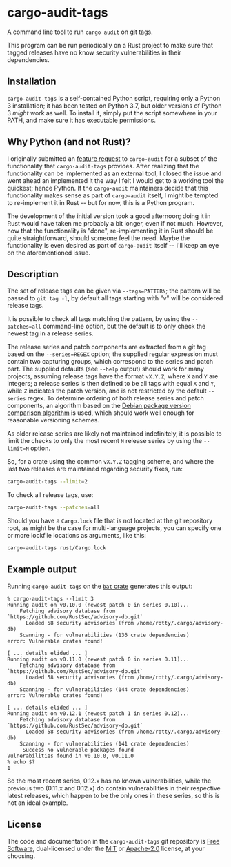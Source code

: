 # cargo-audit-tags

A command line tool to run `cargo audit` on git tags.

This program can be run periodically on a Rust project to make sure
that tagged releases have no know security vulnerabilities in their
dependencies.

## Installation

`cargo-audit-tags` is a self-contained Python script, requiring only a
Python 3 installation; it has been tested on Python 3.7, but older
versions of Python 3 *might* work as well. To install it, simply put
the script somewhere in your PATH, and make sure it has executable
permissions.

## Why Python (and not Rust)?

I originally submitted an [feature
request](https://github.com/RustSec/cargo-audit/issues/142) to
`cargo-audit` for a subset of the functionality that
`cargo-audit-tags` provides. After realizing that the functionality
can be implemented as an external tool, I closed the issue and went
ahead an implemented it the way I felt I would get to a working tool
the quickest; hence Python. If the `cargo-audit` maintainers decide
that this functionality makes sense as part of `cargo-audit` itself, I
might be tempted to re-implement it in Rust -- but for now, this is a
Python program.

The development of the initial version took a good afternoon; doing it
in Rust would have taken me probably a bit longer, even if not
much. However, now that the functionality is "done", re-implementing
it in Rust should be quite straightforward, should someone feel the
need. Maybe the functionality is even desired as part of `cargo-audit`
itself -- I'll keep an eye on the aforementioned issue.

## Description

The set of release tags can be given via `--tags=PATTERN`; the pattern
will be passed to `git tag -l`, by default all tags starting with "v"
will be considered release tags.

It is possible to check all tags matching the pattern, by using the
`--patches=all` command-line option, but the default is to only check
the newest tag in a release series.

The release series and patch components are extracted from a git tag
based on the `--series=REGEX` option; the supplied regular expression
must contain two capturing groups, which correspond to the series and
patch part. The supplied defaults (see `--help` output) should work
for many projects, assuming release tags have the format `vX.Y.Z`,
where `X` and `Y` are integers; a release series is then defined to be
all tags with equal `X` and `Y`, while `Z` indicates the patch
version, and is not restricted by the default `--series` regex. To
determine ordering of both release series and patch components, an
algorithm based on the [Debian package version comparison algorithm]
is used, which should work well enough for reasonable versioning
schemes.

As older release series are likely not maintained indefinitely, it is
possible to limit the checks to only the most recent `N` release
series by using the `--limit=N` option.

So, for a crate using the common `vX.Y.Z` tagging scheme, and where
the last two releases are maintained regarding security fixes, run:

```sh
cargo-audit-tags --limit=2
```

To check all release tags, use:

```sh
cargo-audit-tags --patches=all
```

Should you have a `Cargo.lock` file that is not located at the git
repository root, as might be the case for multi-language projects, you
can specify one or more lockfile locations as arguments, like this:

```sh
cargo-audit-tags rust/Cargo.lock
```

## Example output

Running `cargo-audit-tags` on the [`bat` crate] generates this output:

```
% cargo-audit-tags --limit 3
Running audit on v0.10.0 (newest patch 0 in series 0.10)...
    Fetching advisory database from `https://github.com/RustSec/advisory-db.git`
      Loaded 58 security advisories (from /home/rotty/.cargo/advisory-db)
    Scanning - for vulnerabilities (136 crate dependencies)
error: Vulnerable crates found!

[ ... details elided ... ]
Running audit on v0.11.0 (newest patch 0 in series 0.11)...
    Fetching advisory database from `https://github.com/RustSec/advisory-db.git`
      Loaded 58 security advisories (from /home/rotty/.cargo/advisory-db)
    Scanning - for vulnerabilities (144 crate dependencies)
error: Vulnerable crates found!

[ ... details elided ... ]
Running audit on v0.12.1 (newest patch 1 in series 0.12)...
    Fetching advisory database from `https://github.com/RustSec/advisory-db.git`
      Loaded 58 security advisories (from /home/rotty/.cargo/advisory-db)
    Scanning - for vulnerabilities (141 crate dependencies)
     Success No vulnerable packages found
Vulnerabilities found in v0.10.0, v0.11.0
% echo $?
1
```

So the most recent series, 0.12.x has no known vulnerabilities, while
the previous two (0.11.x and 0.12.x) do contain vulnerabilities in
their respective latest releases, which happen to be the only ones in
these series, so this is not an ideal example.

## License

The code and documentation in the `cargo-audit-tags` git repository is
[Free Software], dual-licensed under the [MIT](./LICENSE-MIT) or
[Apache-2.0](./LICENSE-APACHE) license, at your choosing.

[Free Software]: https://www.gnu.org/philosophy/free-sw.html
[Debian package version comparison algorithm]: https://www.debian.org/doc/debian-policy/ch-controlfields.html
[`bat` crate]: https://crates.io/crates/bat
